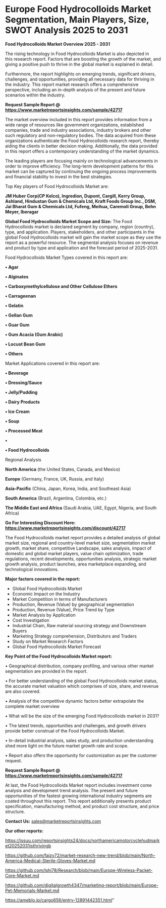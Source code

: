 # Europe Food Hydrocolloids Market Segmentation, Main Players, Size, SWOT Analysis 2025 to 2031

<Strong> Food Hydrocolloids Market Overview 2025 - 2031</strong>

The rising technology in Food Hydrocolloids Market is also depicted in this research report. Factors that are boosting the growth of the market, and giving a positive push to thrive in the global market is explained in detail.

Furthermore, the report highlights on emerging trends, significant drivers, challenges, and opportunities, providing all necessary data for thriving in the industry. This report market research offers a comprehensive perspective, including an in-depth analysis of the present and future scenarios within the industry.

<strong>Request Sample Report @ <a href=https://www.marketreportsinsights.com/sample/42717>https://www.marketreportsinsights.com/sample/42717</a></strong>

The market overview included in this report provides information from a wide range of resources like government organizations, established companies, trade and industry associations, industry brokers and other such regulatory and non-regulatory bodies. The data acquired from these organizations authenticate the Food Hydrocolloids research report, thereby aiding the clients in better decision making. Additionally, the data provided in this report offers a contemporary understanding of the market dynamics.

The leading players are focusing mainly on technological advancements in order to improve efficiency. The long-term development patterns for this market can be captured by continuing the ongoing process improvements and financial stability to invest in the best strategies.

Top Key players of Food Hydrocolloids Market are:

<strong>JM Huber Corp(CP Kelco), Ingredion, Dupont, Cargill, Kerry Group, Ashland, Hindustan Gum & Chemicals Ltd, Kraft Foods Group Inc., DSM, Jai Bharat Gum & Chemicals Ltd, Fufeng, Meihua, Caremoli Group, Behn Meyer, Iberagar</strong>

<strong><b>Global Food Hydrocolloids Market Scope and Size:</b></strong>
The Food Hydrocolloids market is declared segment by company, region (country), type, and application. Players, stakeholders, and other participants in the global Food Hydrocolloids market will gain the market scope as they use the report as a powerful resource. The segmental analysis focuses on revenue and product by type and application and the forecast period of 2025-2031.

Food Hydrocolloids Market Types covered in this report are:

<strong>•  Agar

•  Alginates

•  Carboxymethylcellulose and Other Cellulose Ethers

•  Carrageenan

•  Gelatin

•  Gellan Gum

•  Guar Gum

•  Gum Acacia (Gum Arabic)

•  Locust Bean Gum

•  Others</strong>

Market Applications covered in this report are:

<strong>•  Beverage

•  Dressing/Sauce

•  Jelly/Pudding

•  Dairy Products

•  Ice Cream

•  Soup

•  Processed Meat

•  

•  Food Hydrocolloids</strong> 

Regional Analysis

<strong>North America</strong> (the United States, Canada, and Mexico)

<strong>Europe</strong> (Germany, France, UK, Russia, and Italy)

<strong>Asia-Pacific</strong> (China, Japan, Korea, India, and Southeast Asia)

<strong>South America</strong> (Brazil, Argentina, Colombia, etc.)

<strong>The Middle East and Africa</strong> (Saudi Arabia, UAE, Egypt, Nigeria, and South Africa)

<strong>Go For Interesting Discount Here: <a href=https://www.marketreportsinsights.com/discount/42717>https://www.marketreportsinsights.com/discount/42717</a></strong>

The Food Hydrocolloids market report provides a detailed analysis of global market size, regional and country-level market size, segmentation market growth, market share, competitive Landscape, sales analysis, impact of domestic and global market players, value chain optimization, trade regulations, recent developments, opportunities analysis, strategic market growth analysis, product launches, area marketplace expanding, and technological innovations.

<strong><b>Major factors covered in the report:</b></strong>
<ul>
  <li>Global Food Hydrocolloids Market </li>
  <li>Economic Impact on the Industry</li>
  <li>Market Competition in terms of Manufacturers</li>
  <li>Production, Revenue (Value) by geographical segmentation</li>
  <li>Production, Revenue (Value), Price Trend by Type</li>
  <li>Market Analysis by Application</li>
  <li>Cost Investigation</li>
  <li>Industrial Chain, Raw material sourcing strategy and Downstream Buyers</li>
  <li>Marketing Strategy comprehension, Distributors and Traders</li>
  <li>Study on Market Research Factors</li>
  <li>Global Food Hydrocolloids Market Forecast</li>
</ul>

<strong><b>Key Point of the Food Hydrocolloids Market report:</b></strong>

• Geographical distribution, company profiling, and various other market segmentation are provided in the report.

• For better understanding of the global Food Hydrocolloids market status, the accurate market valuation which comprises of size, share, and revenue are also covered.

• Analysis of the competitive dynamic factors better extrapolate the complete market overview

• What will be the size of the emerging Food Hydrocolloids market in 2031?

• The latest trends, opportunities and challenges, and growth drivers provide better construal of the Food Hydrocolloids Market.

• In-detail industrial analysis, sales study, and production understanding shed more light on the future market growth rate and scope.

• Report also offers the opportunity for customization as per the customer request.

<strong>Request Sample Report @ <a href=https://www.marketreportsinsights.com/sample/42717>https://www.marketreportsinsights.com/sample/42717</a></strong>

At last, the Food Hydrocolloids Market report includes investment come analysis and development trend analysis. The present and future opportunities of the fastest growing international industry segments are coated throughout this report. This report additionally presents product specification, manufacturing method, and product cost structure, and price structure.

<strong>Contact Us:</strong>
sales@marketreportsinsights.com

<strong>Our other reports:</strong>

<a href=https://issuu.com/reportsinsights24/docs/northamericamotorcyclehudmarket20252031isthrivingb>https://issuu.com/reportsinsights24/docs/northamericamotorcyclehudmarket20252031isthrivingb</a>

<a href=https://github.com/faizy72/market-research-new-trend/blob/main/North-America-Medical-Sterile-Gloves-Market.md>https://github.com/faizy72/market-research-new-trend/blob/main/North-America-Medical-Sterile-Gloves-Market.md</a>

<a href=https://github.com/Ishi78/Research/blob/main/Europe-Wireless-Packet-Core-Market.md>https://github.com/Ishi78/Research/blob/main/Europe-Wireless-Packet-Core-Market.md</a>

<a href=https://github.com/digitalgrowth4347/marketing-report/blob/main/Europe-Pet-Memorials-Market.md>https://github.com/digitalgrowth4347/marketing-report/blob/main/Europe-Pet-Memorials-Market.md</a>

<a href=https://ameblo.jp/cargo656/entry-12891442351.html>https://ameblo.jp/cargo656/entry-12891442351.html</a>"
